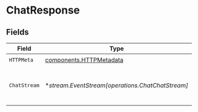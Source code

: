 # ChatResponse


## Fields

| Field                                                              | Type                                                               | Required                                                           | Description                                                        |
| ------------------------------------------------------------------ | ------------------------------------------------------------------ | ------------------------------------------------------------------ | ------------------------------------------------------------------ |
| `HTTPMeta`                                                         | [components.HTTPMetadata](../../models/components/httpmetadata.md) | :heavy_check_mark:                                                 | N/A                                                                |
| `ChatStream`                                                       | **stream.EventStream[operations.ChatChatStream]*                   | :heavy_minus_sign:                                                 | A stream containing chat completion tokens                         |